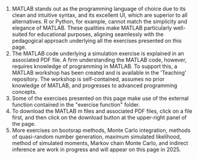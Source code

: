 1. MATLAB stands out as the programming language of choice due to its clean and intuitive syntax, and its excellent UI, which are superior to all alternatives. R or Python, for example, cannot match the simplicity and elegance of MATLAB. These qualities make MATLAB particularly well-suited for educational purposes, aligning seamlessly with the pedagogical approach underlying all the exercises presented on this page.
2. The MATLAB code underlying a simulation exercise is explained in an associated PDF file. A firm understanding the MATLAB code, however, requires knowledge of programming in MATLAB. To support this, a MATLAB workshop has been created and is available in the 'Teaching' repository. The workshop is self-contained, assumes no prior knowledge of MATLAB, and progresses to advanced programming concepts.
3. Some of the exercises presented on this page make use of the external function contained in the "exercise function" folder.
4. To download the MATLAB m files and associated PDF files, click on a file first, and then click on the download button at the upper-right panel of the page.
5. More exercises on bootsrap methods, Monte Carlo integration, methods of quasi-random number generation, maximum simulated likelihood, method of simulated moments, Markov chain Monte Carlo, and indirect inference are work in progress and will appear on this page in 2025.

